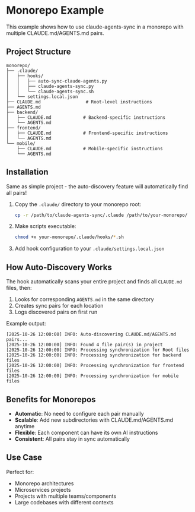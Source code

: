 # Monorepo Example

This example shows how to use claude-agents-sync in a monorepo with multiple CLAUDE.md/AGENTS.md pairs.

## Project Structure

```
monorepo/
├── .claude/
│   ├── hooks/
│   │   ├── auto-sync-claude-agents.py
│   │   ├── claude-agents-sync.py
│   │   └── claude-agents-sync.sh
│   └── settings.local.json
├── CLAUDE.md                 # Root-level instructions
├── AGENTS.md
├── backend/
│   ├── CLAUDE.md            # Backend-specific instructions
│   └── AGENTS.md
├── frontend/
│   ├── CLAUDE.md            # Frontend-specific instructions
│   └── AGENTS.md
└── mobile/
    ├── CLAUDE.md            # Mobile-specific instructions
    └── AGENTS.md
```

## Installation

Same as simple project - the auto-discovery feature will automatically find all pairs!

1. Copy the `.claude/` directory to your monorepo root:
   ```bash
   cp -r /path/to/claude-agents-sync/.claude /path/to/your-monorepo/
   ```

2. Make scripts executable:
   ```bash
   chmod +x your-monorepo/.claude/hooks/*.sh
   ```

3. Add hook configuration to your `.claude/settings.local.json`

## How Auto-Discovery Works

The hook automatically scans your entire project and finds all `CLAUDE.md` files, then:
1. Looks for corresponding `AGENTS.md` in the same directory
2. Creates sync pairs for each location
3. Logs discovered pairs on first run

Example output:
```
[2025-10-26 12:00:00] INFO: Auto-discovering CLAUDE.md/AGENTS.md pairs...
[2025-10-26 12:00:00] INFO: Found 4 file pair(s) in project
[2025-10-26 12:00:00] INFO: Processing synchronization for Root files
[2025-10-26 12:00:00] INFO: Processing synchronization for backend files
[2025-10-26 12:00:00] INFO: Processing synchronization for frontend files
[2025-10-26 12:00:00] INFO: Processing synchronization for mobile files
```

## Benefits for Monorepos

- **Automatic**: No need to configure each pair manually
- **Scalable**: Add new subdirectories with CLAUDE.md/AGENTS.md anytime
- **Flexible**: Each component can have its own AI instructions
- **Consistent**: All pairs stay in sync automatically

## Use Case

Perfect for:
- Monorepo architectures
- Microservices projects
- Projects with multiple teams/components
- Large codebases with different contexts
